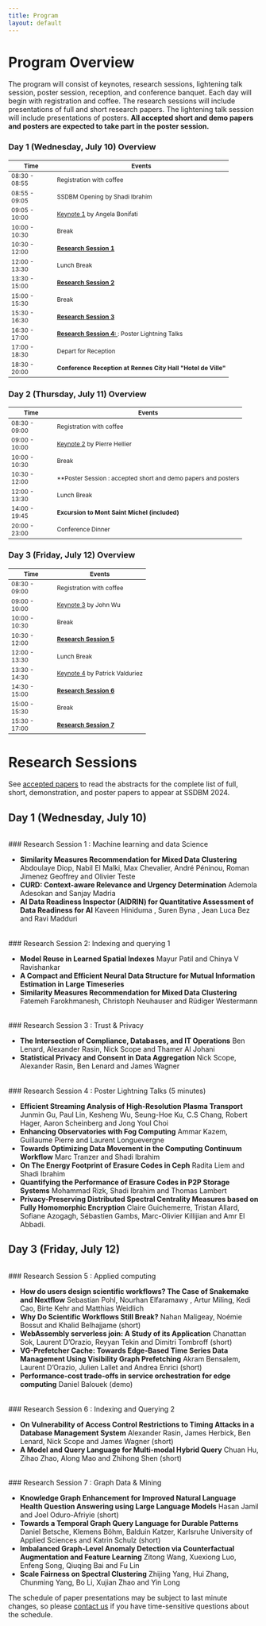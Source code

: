 ```yaml
---
title: Program
layout: default
---
```


# Program Overview

<style scoped>
    table
    {
        font-size: 12px;
        table-layout: fixed;
    }

    th:nth-child(1)
    {
        width: 80px;
        overflow: hidden;
    }
</style>

The program will consist of keynotes, research sessions, lightening talk session, poster session, reception, and conference banquet. 
Each day will begin with registration and coffee.
The research sessions will include presentations of full and short research papers. 
The lightening talk session will include presentations of posters. 
**All accepted short and demo papers and posters are expected to take part in the poster session.** 

### Day 1 (Wednesday, July 10) Overview

| Time          | Events                                                                                                          |
|---------------|-----------------------------------------------------------------------------------------------------------------|
| 08:30 - 08:55 | Registration with coffee                                                                 |
| 08:55 - 09:05 | SSDBM Opening by Shadi Ibrahim                                                               |
| 09:05 - 10:00 | [Keynote 1](./keynotes.md#keynote-1) by Angela Bonifati                                                                              |
| 10:00 - 10:30 | Break                                                                                                           |
| 10:30 - 12:00 | **[Research Session 1](#research-session-1)**  |
| 12:00 - 13:30 | Lunch Break                                                                                                     |
| 13:30 - 15:00 | **[Research Session 2](#research-session-2)**                      |
| 15:00 - 15:30 | Break                                                                                                           |
| 15:30 - 16:30 | **[Research Session 3](#research-session-3)** |
| 16:30 - 17:00 | **[Research Session 4: ](#research-session-4)**: Poster Lightning Talks |
| 17:00 - 18:30 | Depart for Reception |
| 18:30 - 20:00 | **Conference Reception at Rennes City Hall "Hotel de Ville"**                  |


### Day 2 (Thursday, July 11) Overview

| Time           | Events                                                                                           |
|----------------|--------------------------------------------------------------------------------------------------|
| 08:30 - 09:00 | Registration with coffee                                                  |
| 09:00 - 10:00 | [Keynote 2](./keynotes.md#keynote-2) by Pierre Hellier                                         |
| 10:00 - 10:30 | Break                                                                                            |
| 10:30 - 12:00 | **Poster Session : accepted short and demo papers and posters  |
| 12:00 - 13:30 | Lunch Break                                                                                      |
| 14:00 - 19:45 | **Excursion to Mont Saint Michel (included)**                                                                                |
| 20:00 - 23:00 | Conference Dinner                                                                               |

### Day 3 (Friday, July 12) Overview

| Time           | Events                                                                                                          |
|----------------|-----------------------------------------------------------------------------------------------------------------|
| 08:30 - 09:00 | Registration with coffee                                                  |
| 09:00 - 10:00 | [Keynote 3](./keynotes.md#keynote-3) by John Wu                                                                          |
| 10:00 - 10:30 | Break                                                                                                           |
| 10:30 - 12:00 | **[Research Session 5](#research-session-5)**  |
| 12:00 - 13:30 | Lunch Break                                                                                                     |
| 13:30 - 14:30 |  [Keynote 4](./keynotes.md#keynote-4) by Patrick Valduriez                  |
| 14:30 - 15:00 | **[Research Session 6](#research-session-6)**                      |
| 15:00 - 15:30 | Break                                                                                                           |
| 15:30 - 17:00 | **[Research Session 7](#research-session-7)** |

# Research Sessions

See [accepted papers](./accepted-papers.md) to read the abstracts for the complete list of full, short, demonstration, and poster papers to appear at SSDBM 2024.

## Day 1 (Wednesday, July 10)

<h6 id="research-session-1"></h6>
### Research Session 1 : Machine learning and data Science 

* **Similarity Measures Recommendation for Mixed Data Clustering** Abdoulaye Diop, Nabil El Malki, Max Chevalier, André Péninou, Roman Jimenez Geoffrey and Olivier Teste
* **CURD: Context-aware Relevance and Urgency Determination** Ademola Adesokan and Sanjay Madria
* **AI Data Readiness Inspector (AIDRIN) for Quantitative Assessment of Data Readiness for AI** Kaveen Hiniduma , Suren Byna , Jean Luca Bez  and Ravi Madduri

<h6 id="research-session-2"></h6>
### Research Session 2: Indexing and querying 1

* **Model Reuse in Learned Spatial Indexes** Mayur Patil and Chinya V Ravishankar
* **A Compact and Efficient Neural Data Structure for Mutual Information Estimation in Large Timeseries** 
* **Similarity Measures Recommendation for Mixed Data Clustering** Fatemeh Farokhmanesh, Christoph Neuhauser and Rüdiger Westermann
  

<h6 id="research-session-3"></h6>
### Research Session 3 : Trust & Privacy

* **The Intersection of Compliance, Databases, and IT Operations** Ben Lenard, Alexander Rasin, Nick Scope and Thamer Al Johani
* **Statistical Privacy and Consent in Data Aggregation**  Nick Scope, Alexander Rasin, Ben Lenard and James Wagner

<h6 id="research-session-4"></h6>
### Research Session 4 : Poster Lightning Talks (5 minutes)

* **Efficient Streaming Analysis of High-Resolution Plasma Transport** Junmin Gu, Paul Lin, Kesheng Wu, Seung-Hoe Ku, C.S Chang, Robert Hager, Aaron Scheinberg and Jong Youl Choi
* **Enhancing Observatories with Fog Computing** Ammar Kazem, Guillaume Pierre and Laurent Longuevergne
* **Towards Optimizing Data Movement in the Computing Continuum Workflow** Marc Tranzer and Shadi Ibrahim
* **On The Energy Footprint of Erasure Codes in Ceph** Radita Liem and Shadi Ibrahim
* **Quantifying the Performance of Erasure Codes in P2P Storage Systems** Mohammad Rizk, Shadi Ibrahim and Thomas Lambert
* **Privacy-Preserving Distributed Spectral Centrality Measures based on Fully Homomorphic Encryption** Claire Guichemerre, Tristan Allard, Sofiane Azogagh, Sébastien Gambs, Marc-Olivier Killijian and Amr El Abbadi.


## Day 3 (Friday, July 12)

<h6 id="research-session-5"></h6>
### Research Session 5 : Applied computing 

* **How do users design scientific workflows? The Case of Snakemake and Nextflow** Sebastian Pohl, Nourhan Elfaramawy , Artur Miling, Kedi Cao, Birte Kehr and Matthias Weidlich
* **Why Do Scientific Workflows Still Break?** Nahan Maligeay, Noémie Bossut and Khalid Belhajjame (short) 
* **WebAssembly serverless join: A Study of its Application** Chanattan Sok, Laurent D’Orazio, Reyyan Tekin and Dimitri Tombroff (short)
* **VG-Prefetcher Cache: Towards Edge-Based Time Series Data Management Using Visibility Graph Prefetching** Akram Bensalem, Laurent D’Orazio, Julien Lallet and Andrea Enrici (short)
* **Performance-cost trade-offs in service orchestration for edge computing** Daniel Balouek (demo)

<h6 id="research-session-6"></h6>
### Research Session 6 : Indexing and Querying 2

* **On Vulnerability of Access Control Restrictions to Timing Attacks in a Database Management System** Alexander Rasin, James Herbick, Ben Lenard, Nick Scope and James Wagner (short)
* **A Model and Query Language for Multi-modal Hybrid Query** Chuan Hu, Zihao Zhao, Along Mao and Zhihong Shen (short)

<h6 id="research-session-7"></h6>
### Research Session 7 : Graph Data & Mining

* **Knowledge Graph Enhancement for Improved Natural Language Health Question Answering using Large Language Models** Hasan Jamil and Joel Oduro-Afriyie (short)
* **Towards a Temporal Graph Query Language for Durable Patterns** Daniel Betsche, Klemens Böhm, Balduin Katzer, Karlsruhe University of Applied Sciences and Katrin Schulz (short)
* **Imbalanced Graph-Level Anomaly Detection via Counterfactual Augmentation and Feature Learning** Zitong Wang, Xuexiong Luo, Enfeng Song, Qiuqing Bai and Fu Lin
* **Scale Fairness on Spectral Clustering** Zhijing Yang, Hui Zhang, Chunming Yang, Bo Li, Xujian Zhao and Yin Long



The schedule of paper presentations may be subject to last minute changes, so please [contact us](mailto:ssdbm2024@easychair.org) if you have time-sensitive questions about the schedule.

